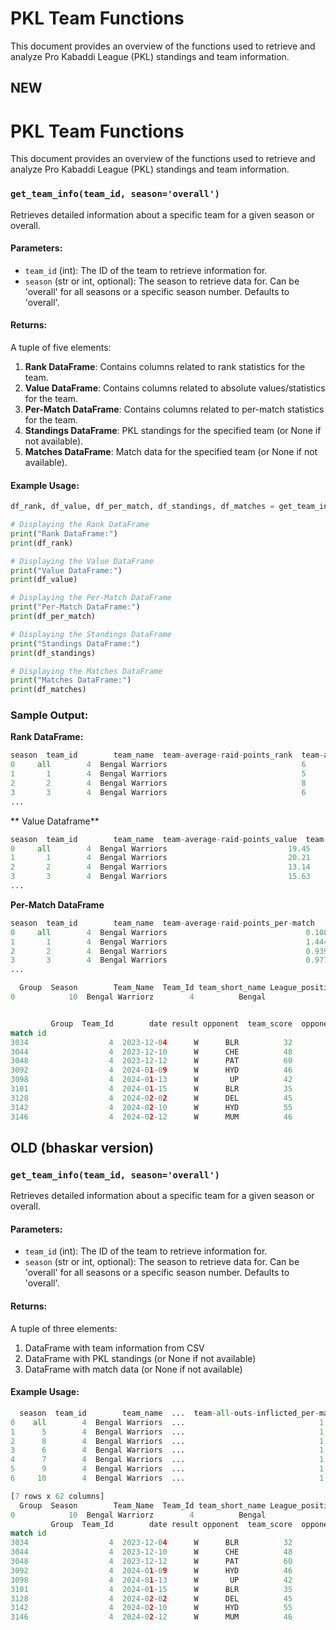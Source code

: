 # PKL Team Functions

This document provides an overview of the functions used to retrieve and analyze Pro Kabaddi League (PKL) standings and team information.


## NEW

# PKL Team Functions

This document provides an overview of the functions used to retrieve and analyze Pro Kabaddi League (PKL) standings and team information.

### `get_team_info(team_id, season='overall')`

Retrieves detailed information about a specific team for a given season or overall.

#### Parameters:
- `team_id` (int): The ID of the team to retrieve information for.
- `season` (str or int, optional): The season to retrieve data for. Can be 'overall' for all seasons or a specific season number. Defaults to 'overall'.

#### Returns:
A tuple of five elements:
1. **Rank DataFrame**: Contains columns related to rank statistics for the team.
2. **Value DataFrame**: Contains columns related to absolute values/statistics for the team.
3. **Per-Match DataFrame**: Contains columns related to per-match statistics for the team.
4. **Standings DataFrame**: PKL standings for the specified team (or None if not available).
5. **Matches DataFrame**: Match data for the specified team (or None if not available).

#### Example Usage:
```python
df_rank, df_value, df_per_match, df_standings, df_matches = get_team_info('4')

# Displaying the Rank DataFrame
print("Rank DataFrame:")
print(df_rank)

# Displaying the Value DataFrame
print("Value DataFrame:")
print(df_value)

# Displaying the Per-Match DataFrame
print("Per-Match DataFrame:")
print(df_per_match)

# Displaying the Standings DataFrame
print("Standings DataFrame:")
print(df_standings)

# Displaying the Matches DataFrame
print("Matches DataFrame:")
print(df_matches)
```

### Sample Output:

**Rank DataFrame:**

```python
season  team_id        team_name  team-average-raid-points_rank  team-avg-points-scored_rank  ...  team-total-points_rank  team-successful-tackles-per-match_rank  team-all-outs-inflicted_rank  team-average-tackle-points_rank  team-successful-tackles_rank
0     all        4  Bengal Warriors                              6                           11  ...                       7                                     NaN                             7                               12                             8
1       1        4  Bengal Warriors                              5                            7  ...                       7                                     NaN                             8                                6                             6
2       2        4  Bengal Warriors                              8                            8  ...                       8                                     NaN                             6                                6                             7
3       3        4  Bengal Warriors                              6                            5  ...                       4                                     NaN                             7                                4                             4
...
```

** Value Dataframe**

```python
season  team_id        team_name  team-average-raid-points_value  team-avg-points-scored_value  ...  team-total-points_value  team-successful-tackles-per-match_value  team-all-outs-inflicted_value  team-average-tackle-points_value  team-successful-tackles_value
0     all        4  Bengal Warriors                           19.45                         32.58  ...                     6354                                      NaN                            228                              8.98                           1622
1       1        4  Bengal Warriors                           20.21                         30.71  ...                      430                                      NaN                             22                              8.71                            106
2       2        4  Bengal Warriors                           13.14                         26.21  ...                      367                                      NaN                              6                              9.79                            116
3       3        4  Bengal Warriors                           15.63                         28.75  ...                      460                                      NaN                              4                              9.38                            137
...
```

**Per-Match DataFrame**

```python
season  team_id        team_name  team-average-raid-points_per-match  ...  team-successful-tackles-per-match_per-match  team-all-outs-inflicted_per-match  team-average-tackle-points_per-match  team-successful-tackles_per-match
0     all        4  Bengal Warriors                               0.100  ...                                        0.000                              1.169                                 0.046                              8.318
1       1        4  Bengal Warriors                               1.444  ...                                        0.000                              1.571                                 0.622                              7.571
2       2        4  Bengal Warriors                               0.939  ...                                        0.000                              0.429                                 0.699                              8.286
3       3        4  Bengal Warriors                               0.977  ...                                        0.000                              0.250                                 0.586                              8.563
...
```


```python
  Group  Season        Team_Name  Team_Id team_short_name League_position Matches_played Wins Lost Tied Draws No Result League_points Score_diff  Qualified
0            10  Bengal Warriorz        4          Bengal               7             22    9   11    2     0         0            55        -43      False


         Group  Team_Id        date result opponent  team_score  opponent_score                   match_result
match id
3034                  4  2023-12-04      W      BLR          32              30   Bengal Warriorz Won by 2 Pts
3044                  4  2023-12-10      W      CHE          48              38  Bengal Warriorz Won by 10 Pts
3048                  4  2023-12-12      W      PAT          60              42  Bengal Warriorz Won by 18 Pts
3092                  4  2024-01-09      W      HYD          46              26  Bengal Warriorz Won by 20 Pts
3098                  4  2024-01-13      W       UP          42              37   Bengal Warriorz Won by 5 Pts
3101                  4  2024-01-15      W      BLR          35              29   Bengal Warriorz Won by 6 Pts
3128                  4  2024-02-02      W      DEL          45              38   Bengal Warriorz Won by 7 Pts
3142                  4  2024-02-10      W      HYD          55              35  Bengal Warriorz Won by 20 Pts
3146                  4  2024-02-12      W      MUM          46              34  Bengal Warriorz Won by 12 Pts

```













## OLD (bhaskar version)


### `get_team_info(team_id, season='overall')`

Retrieves detailed information about a specific team for a given season or overall.

#### Parameters:
- `team_id` (int): The ID of the team to retrieve information for.
- `season` (str or int, optional): The season to retrieve data for. Can be 'overall' for all seasons or a specific season number. Defaults to 'overall'.

#### Returns:
A tuple of three elements:
1. DataFrame with team information from CSV
2. DataFrame with PKL standings (or None if not available)
3. DataFrame with match data (or None if not available)

#### Example Usage:
```python
  season  team_id        team_name  ...  team-all-outs-inflicted_per-match  team-average-tackle-points_per-match  team-successful-tackles_per-match
0    all        4  Bengal Warriors  ...                              1.169                                 0.046                              8.318
1      5        4  Bengal Warriors  ...                              1.125                                 0.335                              7.542
2      8        4  Bengal Warriors  ...                              1.227                                 0.368                              7.545
3      6        4  Bengal Warriors  ...                              1.000                                 0.378                              8.087
4      7        4  Bengal Warriors  ...                              1.708                                 0.398                              9.042
5      9        4  Bengal Warriors  ...                              1.364                                 0.442                              9.273
6     10        4  Bengal Warriors  ...                              1.409                                 0.421                              8.727

[7 rows x 62 columns]
  Group  Season        Team_Name  Team_Id team_short_name League_position Matches_played Wins Lost Tied Draws No Result League_points Score_diff  Qualified
0            10  Bengal Warriorz        4          Bengal               7             22    9   11    2     0         0            55        -43      False
         Group  Team_Id        date result opponent  team_score  opponent_score                   match_result
match id
3034                  4  2023-12-04      W      BLR          32              30   Bengal Warriorz Won by 2 Pts
3044                  4  2023-12-10      W      CHE          48              38  Bengal Warriorz Won by 10 Pts
3048                  4  2023-12-12      W      PAT          60              42  Bengal Warriorz Won by 18 Pts
3092                  4  2024-01-09      W      HYD          46              26  Bengal Warriorz Won by 20 Pts
3098                  4  2024-01-13      W       UP          42              37   Bengal Warriorz Won by 5 Pts
3101                  4  2024-01-15      W      BLR          35              29   Bengal Warriorz Won by 6 Pts
3128                  4  2024-02-02      W      DEL          45              38   Bengal Warriorz Won by 7 Pts
3142                  4  2024-02-10      W      HYD          55              35  Bengal Warriorz Won by 20 Pts
3146                  4  2024-02-12      W      MUM          46              34  Bengal Warriorz Won by 12 Pts

```

